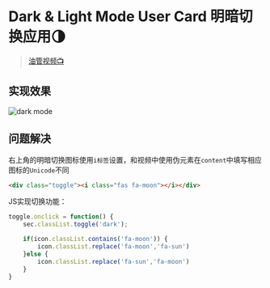 # Dark & Light Mode User Card  明暗切换应用🌗

> [油管视频📺](https://www.youtube.com/watch?v=JhVMAzrvdos&t=271s)



## 实现效果

![dark mode](https://picgo-bed-1305701422.cos.ap-shanghai.myqcloud.com/picgo/20210506230844_darkmode01.gif)



## 问题解决

右上角的明暗切换图标使用`i标签`设置，和视频中使用伪元素在`content`中填写相应图标的`Unicode`不同

```html
<div class="toggle"><i class="fas fa-moon"></i></div>
```

JS实现切换功能：

```js
toggle.onclick = function() {
    sec.classList.toggle('dark');

    if(icon.classList.contains('fa-moon')) {
        icon.classList.replace('fa-moon','fa-sun')
    }else {
        icon.classList.replace('fa-sun','fa-moon')
    }
}
```

